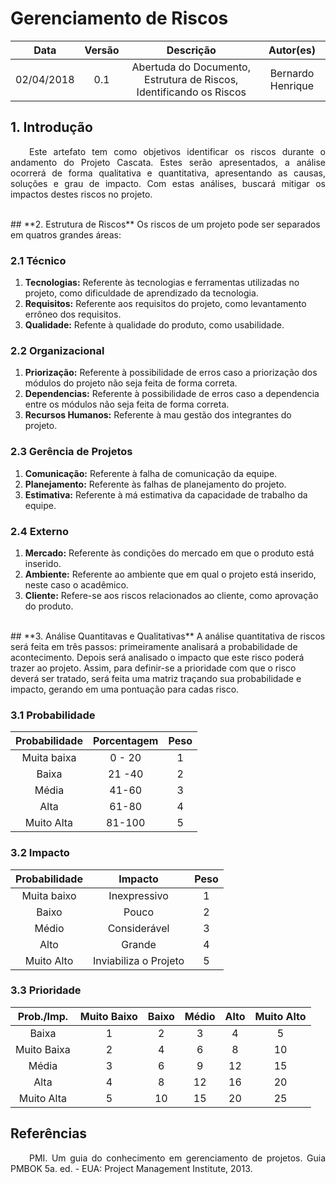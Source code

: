 <style> p { text-align: justify; text-indent: 30px; } </style>

# Gerenciamento de Riscos

| Data | Versão | Descrição | Autor(es) |
|:----:|:------:|:---------:|:---------:|
|02/04/2018|0.1| Abertuda do Documento, Estrutura de Riscos, Identificando os Riscos | Bernardo Henrique |  

## **1. Introdução**

Este artefato tem como objetivos identificar os riscos durante o andamento do Projeto Cascata. Estes serão apresentados, a análise ocorrerá de forma qualitativa e quantitativa, apresentando as causas, soluções e  grau de impacto. Com estas análises, buscará mitigar os impactos destes riscos no projeto.

<br>
## **2. Estrutura de Riscos**
Os riscos de um projeto pode ser separados em quatros grandes áreas:

### **2.1 Técnico**
1. **Tecnologias:** Referente às tecnologias e ferramentas utilizadas no projeto, como dificuldade de aprendizado da tecnologia.
2. **Requisitos:** Referente aos requisitos do projeto, como levantamento errôneo dos requisitos.
3. **Qualidade:** Refente à qualidade do produto, como usabilidade.

### **2.2 Organizacional**
1. **Priorização:** Referente à possibilidade de erros caso a priorização dos módulos do projeto não seja feita de forma correta.
2. **Dependencias:** Referente à possibilidade de erros caso a dependencia entre os módulos não seja feita de forma correta.
3. **Recursos Humanos:** Referente à mau gestão dos integrantes do projeto.


### **2.3 Gerência de Projetos**
1. **Comunicação:** Referente à falha de comunicação da equipe.
2. **Planejamento:** Referente às falhas de planejamento do projeto.
3. **Estimativa:** Referente à má estimativa da capacidade de trabalho da equipe.
  
### **2.4 Externo**
1. **Mercado:** Referente às condições do mercado em que o produto está inserido.
2. **Ambiente:** Referente ao ambiente que em qual o projeto está inserido, neste caso o acadêmico.
3. **Cliente:** Refere-se aos riscos relacionados  ao cliente, como aprovação do produto.


<br>
## **3. Análise Quantitavas e Qualitativas**
A análise quantitativa de riscos será feita em três passos: primeiramente analisará a probabilidade de acontecimento. Depois será analisado o impacto que este risco poderá trazer ao projeto. Assim, para definir-se a prioridade com que o risco deverá ser tratado, será feita uma matriz traçando sua probabilidade e impacto, gerando em uma pontuação para cadas risco.

### **3.1 Probabilidade**
| Probabilidade | Porcentagem | Peso |
| :-----------: |:----------: | :--: |
| Muita baixa   | 0 - 20      | 1    |
| Baixa         | 21 -40      | 2    |
| Média         | 41-60       | 3    |
| Alta          | 61-80       | 4    |
| Muito Alta    | 81-100      | 5    |


### **3.2 Impacto**
| Probabilidade | Impacto | Peso |
| :-----------: |:----------: | :--: |
| Muita baixo   | Inexpressivo   | 1 |
| Baixo  | Pouco   | 2 |
| Médio  | Considerável    | 3 |
| Alto   | Grande    | 4 |
| Muito Alto | Inviabiliza o Projeto   | 5 |


### **3.3 Prioridade**
| Prob./Imp. | Muito Baixo | Baixo | Médio | Alto | Muito Alto |
| :--: |:--: | :--: | :--: |:--: | :--: |
| Baixa | 1 | 2 | 3 | 4 | 5 |
| Muito Baixa | 2 | 4 | 6 | 8 | 10 |
| Média | 3 | 6 | 9 | 12 | 15 |
| Alta | 4 | 8 | 12 | 16 | 20 |
| Muito Alta | 5 | 10 | 15 | 20 | 25 |




## Referências

PMI. Um guia do conhecimento em gerenciamento de projetos. Guia PMBOK 5a. ed. - EUA: Project Management Institute, 2013.